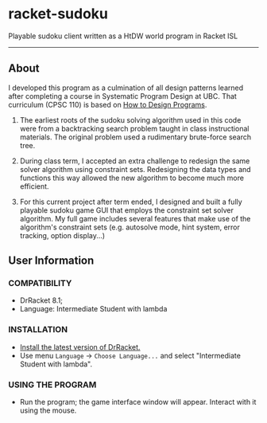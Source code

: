 # racket-sudoku
Playable sudoku client written as a HtDW world program in Racket ISL

--------------------------------------------------------------------------------

## About
I developed this program as a culmination of all design patterns learned after 
completing a course in Systematic Program Design at UBC. That curriculum (CPSC 
110) is based on [How to Design Programs](http://htdp.org/).

1. The earliest roots of the sudoku solving algorithm used in this code were 
from a backtracking search problem taught in class instructional materials. The 
original problem used a rudimentary brute-force search tree.

2. During class term, I accepted an extra challenge to redesign the same solver 
algorithm using constraint sets. Redesigning the data types and functions this 
way allowed the new algorithm to become much more efficient. 

3. For this current project after term ended, I designed and built a fully 
playable sudoku game GUI that employs the constraint set solver algorithm. My 
full game includes several features that make use of the algorithm's constraint 
sets (e.g. autosolve mode, hint system, error tracking, option display...)

## User Information
### COMPATIBILITY
- DrRacket 8.1;
- Language: Intermediate Student with lambda

### INSTALLATION
- [Install the latest version of DrRacket.](https://racket-lang.org/)
- Use menu `Language` -> `Choose Language...` and select "Intermediate Student with lambda".

### USING THE PROGRAM
- Run the program; the game interface window will appear. Interact with it using the mouse.
